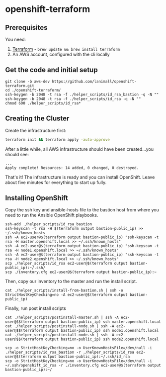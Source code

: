 # openshift-terraform

## Prerequisites

You need:

1. [Terraform](https://www.terraform.io/intro/getting-started/install.html) - `brew update && brew install terraform`
2. An AWS account, configured with the cli locally

## Get the code and initial setup

```
git clone -b aws-dev https://github.com/lanimall/openshift-terraform.git
cd ./openshift-terraform/
ssh-keygen -b 2048 -t rsa -f ./helper_scripts/id_rsa_bastion -q -N ""
ssh-keygen -b 2048 -t rsa -f ./helper_scripts/id_rsa -q -N ""
chmod 600 ./helper_scripts/id_rsa*
```

## Creating the Cluster

Create the infrastructure first:

```bash
terraform init && terraform apply -auto-approve 
```

After a little while, all AWS infrastructure should have been created...you should see:

```
...
Apply complete! Resources: 14 added, 0 changed, 0 destroyed.
```

That's it! The infrastructure is ready and you can install OpenShift. 
Leave about five minutes for everything to start up fully.

## Installing OpenShift

Copy the ssh key and ansible-hosts file to the bastion host from where you need to run the Ansible OpenShift playbooks.
```
ssh-add ./helper_scripts/id_rsa_bastion
ssh-keyscan -t rsa -H $(terraform output bastion-public_ip) >> ~/.ssh/known_hosts
ssh -A ec2-user@$(terraform output bastion-public_ip) "ssh-keyscan -t rsa -H master.openshift.local >> ~/.ssh/known_hosts"
ssh -A ec2-user@$(terraform output bastion-public_ip) "ssh-keyscan -t rsa -H node1.openshift.local >> ~/.ssh/known_hosts"
ssh -A ec2-user@$(terraform output bastion-public_ip) "ssh-keyscan -t rsa -H node2.openshift.local >> ~/.ssh/known_hosts"
scp ./helper_scripts/id_rsa ec2-user@$(terraform output bastion-public_ip):~/.ssh/
scp ./inventory.cfg ec2-user@$(terraform output bastion-public_ip):~
```

Then, copy our inventory to the master and run the install script.
```
cat ./helper_scripts/install-from-bastion.sh | ssh -o StrictHostKeyChecking=no -A ec2-user@$(terraform output bastion-public_ip)
```

Finally, run post install scripts
```
cat ./helper_scripts/postinstall-master.sh | ssh -A ec2-user@$$(terraform output bastion-public_ip) ssh master.openshift.local
cat ./helper_scripts/postinstall-node.sh | ssh -A ec2-user@$$(terraform output bastion-public_ip) ssh node1.openshift.local
cat ./helper_scripts/postinstall-node.sh | ssh -A ec2-user@$$(terraform output bastion-public_ip) ssh node2.openshift.local
```




```
scp -o StrictHostKeyChecking=no -o UserKnownHostsFile=/dev/null -i ./helper_scripts/id_rsa_bastion -r ./helper_scripts/id_rsa ec2-user@$(terraform output bastion-public_ip):~/.ssh/id_rsa
scp -o StrictHostKeyChecking=no -o UserKnownHostsFile=/dev/null -i ~/.ssh/openshift_id_rsa -r ./inventory.cfg ec2-user@$(terraform output bastion-public_ip):~/
```
